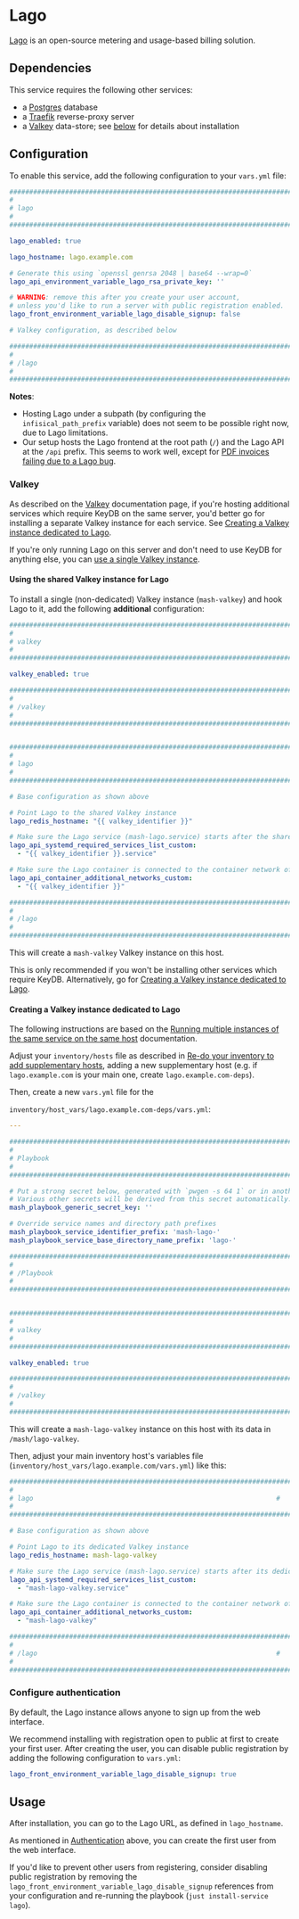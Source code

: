 <!--
SPDX-FileCopyrightText: 2023 Julian-Samuel Gebühr
SPDX-FileCopyrightText: 2023 - 2024 Slavi Pantaleev
SPDX-FileCopyrightText: 2025 Suguru Hirahara

SPDX-License-Identifier: AGPL-3.0-or-later
-->

# Lago

[Lago](https://www.getlago.com/) is an open-source metering and usage-based billing solution.


## Dependencies

This service requires the following other services:

- a [Postgres](postgres.md) database
- a [Traefik](traefik.md) reverse-proxy server
- a [Valkey](valkey.md) data-store; see [below](#configure-valkey) for details about installation


## Configuration

To enable this service, add the following configuration to your `vars.yml` file:

```yaml
########################################################################
#                                                                      #
# lago                                                                 #
#                                                                      #
########################################################################

lago_enabled: true

lago_hostname: lago.example.com

# Generate this using `openssl genrsa 2048 | base64 --wrap=0`
lago_api_environment_variable_lago_rsa_private_key: ''

# WARNING: remove this after you create your user account,
# unless you'd like to run a server with public registration enabled.
lago_front_environment_variable_lago_disable_signup: false

# Valkey configuration, as described below

########################################################################
#                                                                      #
# /lago                                                                #
#                                                                      #
########################################################################
```

**Notes**:
- Hosting Lago under a subpath (by configuring the `infisical_path_prefix` variable) does not seem to be possible right now, due to Lago limitations.
- Our setup hosts the Lago frontend at the root path (`/`) and the Lago API at the `/api` prefix. This seems to work well, except for [PDF invoices failing due to a Lago bug](https://github.com/getlago/lago/issues/221).

### Valkey

As described on the [Valkey](valkey.md) documentation page, if you're hosting additional services which require KeyDB on the same server, you'd better go for installing a separate Valkey instance for each service. See [Creating a Valkey instance dedicated to Lago](#creating-a-valkey-instance-dedicated-to-lago).

If you're only running Lago on this server and don't need to use KeyDB for anything else, you can [use a single Valkey instance](#using-the-shared-valkey-instance-for-lago).

#### Using the shared Valkey instance for Lago

To install a single (non-dedicated) Valkey instance (`mash-valkey`) and hook Lago to it, add the following **additional** configuration:

```yaml
########################################################################
#                                                                      #
# valkey                                                               #
#                                                                      #
########################################################################

valkey_enabled: true

########################################################################
#                                                                      #
# /valkey                                                              #
#                                                                      #
########################################################################


########################################################################
#                                                                      #
# lago                                                                 #
#                                                                      #
########################################################################

# Base configuration as shown above

# Point Lago to the shared Valkey instance
lago_redis_hostname: "{{ valkey_identifier }}"

# Make sure the Lago service (mash-lago.service) starts after the shared KeyDB service (mash-valkey.service)
lago_api_systemd_required_services_list_custom:
  - "{{ valkey_identifier }}.service"

# Make sure the Lago container is connected to the container network of the shared KeyDB service (mash-valkey)
lago_api_container_additional_networks_custom:
  - "{{ valkey_identifier }}"

########################################################################
#                                                                      #
# /lago                                                                #
#                                                                      #
########################################################################
```

This will create a `mash-valkey` Valkey instance on this host.

This is only recommended if you won't be installing other services which require KeyDB. Alternatively, go for [Creating a Valkey instance dedicated to Lago](#creating-a-valkey-instance-dedicated-to-lago).

#### Creating a Valkey instance dedicated to Lago

The following instructions are based on the [Running multiple instances of the same service on the same host](../running-multiple-instances.md) documentation.

Adjust your `inventory/hosts` file as described in [Re-do your inventory to add supplementary hosts](../running-multiple-instances.md#re-do-your-inventory-to-add-supplementary-hosts), adding a new supplementary host (e.g. if `lago.example.com` is your main one, create `lago.example.com-deps`).

Then, create a new `vars.yml` file for the

`inventory/host_vars/lago.example.com-deps/vars.yml`:

```yaml
---

########################################################################
#                                                                      #
# Playbook                                                             #
#                                                                      #
########################################################################

# Put a strong secret below, generated with `pwgen -s 64 1` or in another way
# Various other secrets will be derived from this secret automatically.
mash_playbook_generic_secret_key: ''

# Override service names and directory path prefixes
mash_playbook_service_identifier_prefix: 'mash-lago-'
mash_playbook_service_base_directory_name_prefix: 'lago-'

########################################################################
#                                                                      #
# /Playbook                                                            #
#                                                                      #
########################################################################


########################################################################
#                                                                      #
# valkey                                                               #
#                                                                      #
########################################################################

valkey_enabled: true

########################################################################
#                                                                      #
# /valkey                                                              #
#                                                                      #
########################################################################
```

This will create a `mash-lago-valkey` instance on this host with its data in `/mash/lago-valkey`.

Then, adjust your main inventory host's variables file (`inventory/host_vars/lago.example.com/vars.yml`) like this:

```yaml
########################################################################
#                                                                      #
# lago                                                             #
#                                                                      #
########################################################################

# Base configuration as shown above

# Point Lago to its dedicated Valkey instance
lago_redis_hostname: mash-lago-valkey

# Make sure the Lago service (mash-lago.service) starts after its dedicated KeyDB service (mash-lago-valkey.service)
lago_api_systemd_required_services_list_custom:
  - "mash-lago-valkey.service"

# Make sure the Lago container is connected to the container network of its dedicated KeyDB service (mash-lago-valkey)
lago_api_container_additional_networks_custom:
  - "mash-lago-valkey"

########################################################################
#                                                                      #
# /lago                                                            #
#                                                                      #
########################################################################
```

### Configure authentication

By default, the Lago instance allows anyone to sign up from the web interface.

We recommend installing with registration open to public at first to create your first user. After creating the user, you can disable public registration by adding the following configuration to `vars.yml`:

```yaml
lago_front_environment_variable_lago_disable_signup: true
```

## Usage

After installation, you can go to the Lago URL, as defined in `lago_hostname`.

As mentioned in [Authentication](#authentication) above, you can create the first user from the web interface.

If you'd like to prevent other users from registering, consider disabling public registration by removing the `lago_front_environment_variable_lago_disable_signup` references from your configuration and re-running the playbook (`just install-service lago`).

